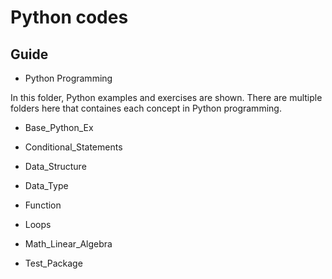 # Python codes

## Guide

* Python Programming

In this folder, Python examples and exercises are shown. There are multiple folders here that containes each concept in Python programming.


* Base_Python_Ex

* Conditional_Statements

* Data_Structure

* Data_Type

* Function

* Loops

* Math_Linear_Algebra

* Test_Package